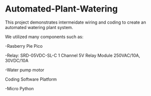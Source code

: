 # Automated-Plant-Watering
This project demonstrates intermeidate wiring and coding to create an automated watering plant system.

We utilized many components such as:
 
  -Rasberry Pie Pico
 
  -Relay:  SRD-05VDC-SL-C 1 Channel 5V Relay Module 250VAC/10A, 30VDC/10A
  
  -Water pump motor

Coding Software Platform

-Micro Python

